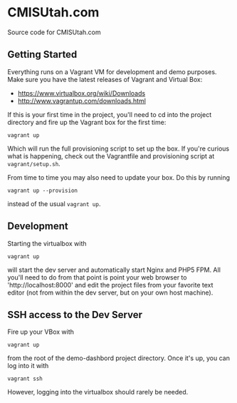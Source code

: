 CMISUtah.com
============
Source code for CMISUtah.com

## Getting Started
Everything runs on a Vagrant VM for development and demo purposes. Make sure you have the latest releases of Vagrant and Virtual Box:

* https://www.virtualbox.org/wiki/Downloads
* http://www.vagrantup.com/downloads.html

If this is your first time in the project, you'll need to cd into the project directory and fire up the Vagrant box for the first time:

    vagrant up

Which will run the full provisioning script to set up the box. If you're curious what is happening, check out the Vagrantfile and provisioning script at `vagrant/setup.sh`.

From time to time you may also need to update your box. Do this by running

    vagrant up --provision

instead of the usual `vagrant up`.

## Development
Starting the virtualbox with

    vagrant up

will start the dev server and automatically start Nginx and PHP5 FPM. All you'll need to do from that point is point your web browser to 'http://localhost:8000' and edit the project files from your favorite text editor (not from within the dev server, but on your own host machine).

## SSH access to the Dev Server
Fire up your VBox with

    vagrant up

from the root of the demo-dashbord project directory. Once it's up, you can log into it with

    vagrant ssh

However, logging into the virtualbox should rarely be needed.

